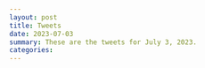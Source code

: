 ```yaml
---
layout: post
title: Tweets
date: 2023-07-03
summary: These are the tweets for July 3, 2023.
categories:
---
```


